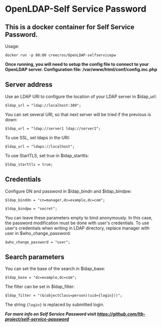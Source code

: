 # OpenLDAP-Self Service Password
## This is a docker container for Self Service Password.

Usage:
```
docker run -p 80:80 creecros/OpenLDAP-selfservicepw
```

**Once running, you will need to setup the config file to connect to your OpenLDAP server.
Configuration file: /var/www/html/conf/config.inc.php**

## Server address
Use an LDAP URI to configure the location of your LDAP server in $ldap_url:
```
$ldap_url = "ldap://localhost:389";
```
You can set several URI, so that next server will be tried if the previous is down:
```
$ldap_url = "ldap://server1 ldap://server2";
```
To use SSL, set ldaps in the URI:
```
$ldap_url = "ldaps://localhost";
```
To use StartTLS, set true in $ldap_starttls:
```
$ldap_starttls = true;
```
## Credentials
Configure DN and password in $ldap_bindn and $ldap_bindpw:
```
$ldap_binddn = "cn=manager,dc=example,dc=com";
```
```
$ldap_bindpw = "secret";
```
You can leave these parameters empty to bind anonymously. In this case, the password modification must be done with user's credentials.
To use user's credentials when writing in LDAP directory, replace manager with user in $who_change_password:
```
$who_change_password = "user";
```
## Search parameters
You can set the base of the search in $ldap_base:
```
$ldap_base = "dc=example,dc=com";
```
The filter can be set in $ldap_filter:
```
$ldap_filter = "(&(objectClass=person)(uid={login}))";
```
The string ```{login}``` is replaced by submitted login.

**_For more info on Self Service Password visit https://github.com/ltb-project/self-service-password_**
